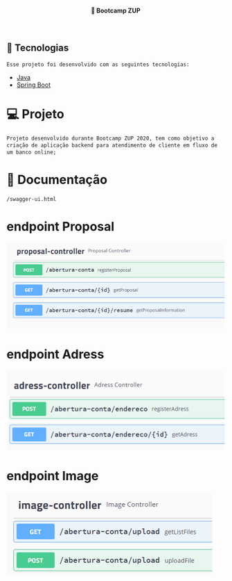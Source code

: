 
<h4 align="center">
  🚀 Bootcamp ZUP 
</h4>

<br>

## :rocket: Tecnologias
```
Esse projeto foi desenvolvido com as seguintes tecnologias:
```

- [Java]()
- [Spring Boot](https://spring.io/)


# 💻 Projeto

```
Projeto desenvolvido durante Bootcamp ZUP 2020, tem como objetivo a criação de aplicação backend para atendimento de cliente em fluxo de um banco online;   
```

# 🔖 Documentação
```
/swagger-ui.html
```
# endpoint Proposal

<img src="https://github.com/belo355/bank-zup/blob/master/proposal-controller.PNG"/>


# endpoint Adress

<img src="https://github.com/belo355/bank-zup/blob/master/adress-controller.PNG"/>


# endpoint Image

<img src="https://github.com/belo355/bank-zup/blob/master/image-controller.PNG"/>






